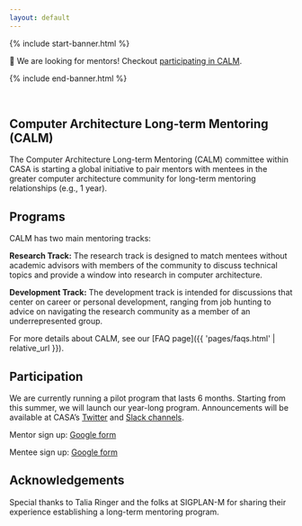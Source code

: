 ```yaml
---
layout: default
---
```


{% include start-banner.html %}

📢 We are looking for mentors! Checkout <a href="{{ 'pages/participate.html' |
relative_url }}">participating in CALM</a>.

{% include end-banner.html %}

<br>

## Computer Architecture Long-term Mentoring (CALM)

The Computer Architecture Long-term Mentoring (CALM) committee within CASA is
starting a global initiative to pair mentors with mentees in the greater
computer architecture community for long-term mentoring relationships (e.g., 1
year).


## Programs
CALM has two main mentoring tracks:

**Research Track:** The research track is designed to match mentees without academic advisors with
members of the community to discuss technical topics and provide a window into
research in computer architecture.  

**Development Track:** The development track is intended for discussions that center on career or
personal development, ranging from job hunting to advice on navigating the
research community as a member of an underrepresented group.

For more details about CALM, see our [FAQ page]({{ 'pages/faqs.html' | relative_url }}). 


## Participation

We are currently running a pilot program that lasts 6 months. Starting from this summer, we will launch our year-long program. Announcements will be available at CASA’s [Twitter](https://twitter.com/comparchsa) and [Slack channels](https://forms.gle/NxxgVGAcVmFs5kRcA).  

Mentor sign up: [Google form](https://docs.google.com/forms/d/e/1FAIpQLSc_uZb6wZk10pW-acxKJrfyB4aUwsdi9S_2qX59XAlh6QJdEw/viewform)  

Mentee sign up: [Google form](https://docs.google.com/forms/d/e/1FAIpQLSefS7PUPL5dAUMlx7BIJ8N7QqGbDO5HJ845ZuGYBGH6Zn6ZDg/viewform)


## Acknowledgeme​nts

Special thanks to Talia Ringer and the folks at SIGPLAN-M for sharing their
experience establishing a long-term mentoring program.


